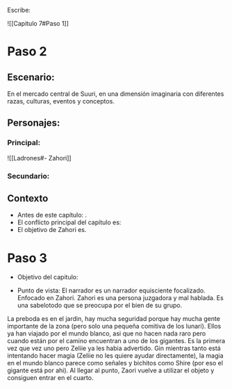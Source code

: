 Escribe:


![[Capitulo 7#Paso 1]]

# Paso 2

## Escenario:
En el mercado central de Suuri, en una dimensión imaginaria con diferentes razas, culturas, eventos y conceptos.

## Personajes:
### Principal:
![[Ladrones#- Zahori]]
### Secundario:

## Contexto
-   Antes de este capítulo: . 
-   El conflicto principal del capítulo es: 
-   El objetivo de Zahori es.

# Paso 3

- Objetivo del capitulo: 

- Punto de vista: El narrador es un narrador equisciente focalizado. Enfocado en Zahori.  Zahori es una persona juzgadora y mal hablada. Es una sabelotodo que se preocupa por el bien de su grupo.

La preboda es en el jardin, hay mucha seguridad porque hay mucha gente importante de la zona (pero solo una pequeña comitiva de los lunari). Ellos ya han viajado por el mundo blanco, asi que no hacen nada raro pero cuando están por el camino encuentran a uno de los gigantes. Es la primera vez que vez uno pero Zeliie ya les habia advertido. Gin mientras tanto está intentando hacer magia (Zeliie no les quiere ayudar directamente), la magia en el mundo blanco parece como señales y bichitos como Shire (por eso el gigante está por ahi). Al llegar al punto, Zaori vuelve a utilizar el objeto y consiguen entrar en el cuarto.
